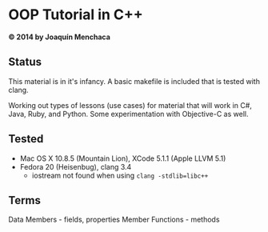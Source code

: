 # OOP Tutorial in C++
**© 2014 by Joaquín Menchaca**

## Status

This material is in it's infancy. A basic makefile is included that is tested with clang.

Working out types of lessons (use cases) for material that will work in C#, Java, Ruby, and Python.  Some experimentation with Objective-C as well.

## Tested

* Mac OS X 10.8.5 (Mountain Lion), XCode 5.1.1 (Apple LLVM 5.1)
* Fedora 20 (Heisenbug), clang 3.4
  * iostream not found when using ```clang -stdlib=libc++```  

## Terms

Data Members - fields, properties
Member Functions - methods
